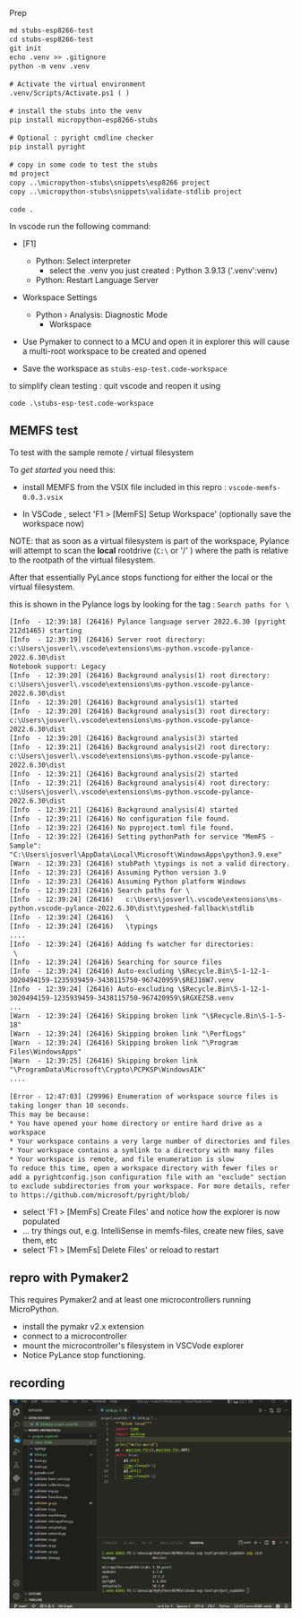 Prep 

```
md stubs-esp8266-test
cd stubs-esp8266-test
git init 
echo .venv >> .gitignore
python -m venv .venv

# Activate the virtual environment
.venv/Scripts/Activate.ps1 ( )

# install the stubs into the venv
pip install micropython-esp8266-stubs

# Optional : pyright cmdline checker
pip install pyright

# copy in some code to test the stubs
md project
copy ..\micropython-stubs\snippets\esp8266 project
copy ..\micropython-stubs\snippets\validate-stdlib project

code .

```

In vscode run the following command:  
 - [F1]
   - Python: Select interpreter 
     - select the .venv you just created : Python 3.9.13 ('.venv':venv)  
   - Python: Restart Language Server

 - Workspace Settings
   - Python › Analysis: Diagnostic Mode
     - Workspace

 - Use Pymaker to connect to a MCU and open it in explorer
   this will cause a multi-root workspace to be created and opened
   
 - Save the workspace as `stubs-esp-test.code-workspace`
 
 to simplify clean testing : quit vscode and reopen it using 
``` 
code .\stubs-esp-test.code-workspace
```

## MEMFS test 

To test with the sample remote / virtual filesystem 

To *get started* you need this:

* install MEMFS from the VSIX file included in this repro : `vscode-memfs-0.0.3.vsix`

* In VSCode , select 'F1 > [MemFS] Setup Workspace' (optionally save the workspace now)

NOTE: that as soon as a virtual filesystem is part of the workspace, Pylance will attempt to scan the **local** rootdrive (`C:\` or '/' ) where the path is relative to the rootpath of the virtual filesystem.

After that essentially PyLance stops functiong for either the local  or the virtual filesystem.

this is shown in the Pylance logs by looking for the tag : `Search paths for \`
``` log 
[Info  - 12:39:18] (26416) Pylance language server 2022.6.30 (pyright 212d1465) starting
[Info  - 12:39:19] (26416) Server root directory: c:\Users\josverl\.vscode\extensions\ms-python.vscode-pylance-2022.6.30\dist
Notebook support: Legacy
[Info  - 12:39:20] (26416) Background analysis(1) root directory: c:\Users\josverl\.vscode\extensions\ms-python.vscode-pylance-2022.6.30\dist
[Info  - 12:39:20] (26416) Background analysis(1) started
[Info  - 12:39:20] (26416) Background analysis(3) root directory: c:\Users\josverl\.vscode\extensions\ms-python.vscode-pylance-2022.6.30\dist
[Info  - 12:39:20] (26416) Background analysis(3) started
[Info  - 12:39:21] (26416) Background analysis(2) root directory: c:\Users\josverl\.vscode\extensions\ms-python.vscode-pylance-2022.6.30\dist
[Info  - 12:39:21] (26416) Background analysis(2) started
[Info  - 12:39:21] (26416) Background analysis(4) root directory: c:\Users\josverl\.vscode\extensions\ms-python.vscode-pylance-2022.6.30\dist
[Info  - 12:39:21] (26416) Background analysis(4) started
[Info  - 12:39:21] (26416) No configuration file found.
[Info  - 12:39:22] (26416) No pyproject.toml file found.
[Info  - 12:39:22] (26416) Setting pythonPath for service "MemFS - Sample": "C:\Users\josverl\AppData\Local\Microsoft\WindowsApps\python3.9.exe"
[Warn  - 12:39:23] (26416) stubPath \typings is not a valid directory.
[Info  - 12:39:23] (26416) Assuming Python version 3.9
[Info  - 12:39:23] (26416) Assuming Python platform Windows
[Info  - 12:39:23] (26416) Search paths for \
[Info  - 12:39:24] (26416)   c:\Users\josverl\.vscode\extensions\ms-python.vscode-pylance-2022.6.30\dist\typeshed-fallback\stdlib
[Info  - 12:39:24] (26416)   \
[Info  - 12:39:24] (26416)   \typings
....
[Info  - 12:39:24] (26416) Adding fs watcher for directories:
 \
[Info  - 12:39:24] (26416) Searching for source files
[Info  - 12:39:24] (26416) Auto-excluding \$Recycle.Bin\S-1-12-1-3020494159-1235939459-3438115750-967420959\$REJ16W7.venv
[Info  - 12:39:24] (26416) Auto-excluding \$Recycle.Bin\S-1-12-1-3020494159-1235939459-3438115750-967420959\$RGXEZSB.venv
...
[Warn  - 12:39:24] (26416) Skipping broken link "\$Recycle.Bin\S-1-5-18"
[Warn  - 12:39:24] (26416) Skipping broken link "\PerfLogs"
[Warn  - 12:39:24] (26416) Skipping broken link "\Program Files\WindowsApps"
[Warn  - 12:39:25] (26416) Skipping broken link "\ProgramData\Microsoft\Crypto\PCPKSP\WindowsAIK"
....

[Error - 12:47:03] (29996) Enumeration of workspace source files is taking longer than 10 seconds.
This may be because:
* You have opened your home directory or entire hard drive as a workspace
* Your workspace contains a very large number of directories and files
* Your workspace contains a symlink to a directory with many files
* Your workspace is remote, and file enumeration is slow
To reduce this time, open a workspace directory with fewer files or add a pyrightconfig.json configuration file with an "exclude" section to exclude subdirectories from your workspace. For more details, refer to https://github.com/microsoft/pyright/blob/
```

* select 'F1 > [MemFs] Create Files' and notice how the explorer is now populated
* ... try things out, e.g. IntelliSense in memfs-files, create new files, save them, etc
* select 'F1 > [MemFs] Delete Files' or reload to restart


## repro with Pymaker2

This requires Pymaker2 and at least one  microcontrollers running MicroPython.

- install the pymakr v2.x extension
- connect to a microcontroller
- mount the microcontroller's filesystem in VSCVode explorer
- Notice PyLance stop functioning.


## recording 

![](https://github.com/Josverl/stubs-esp-test/blob/main/pylance-good-bad-ugly.gif?raw=true)
